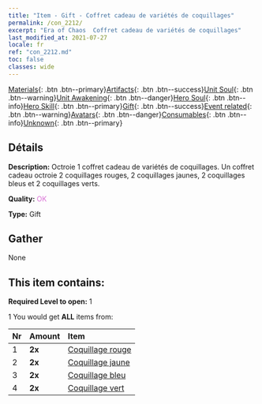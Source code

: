 ```yaml
---
title: "Item - Gift - Coffret cadeau de variétés de coquillages"
permalink: /con_2212/
excerpt: "Era of Chaos  Coffret cadeau de variétés de coquillages"
last_modified_at: 2021-07-27
locale: fr
ref: "con_2212.md"
toc: false
classes: wide
---
```

 [Materials](/ItemsFR/){: .btn .btn--primary}[Artifacts](/ItemsFR/Artifacts/){: .btn .btn--success}[Unit Soul](/ItemsFR/UnitSoul/){: .btn .btn--warning}[Unit Awakening](/ItemsFR/UnitAwakening/){: .btn .btn--danger}[Hero Soul](/ItemsFR/HeroSoul/){: .btn .btn--info}[Hero Skill](/ItemsFR/HeroSkill/){: .btn .btn--primary}[Gift](/ItemsFR/Gift/){: .btn .btn--success}[Event related](/ItemsFR/Events/){: .btn .btn--warning}[Avatars](/ItemsFR/Avatars/){: .btn .btn--danger}[Consumables](/ItemsFR/Consumables/){: .btn .btn--info}[Unknown](/ItemsFR/Unknown/){: .btn .btn--primary}

## Détails
 **Description:** Octroie 1 coffret cadeau de variétés de coquillages. Un coffret cadeau octroie 2 coquillages rouges, 2 coquillages jaunes, 2 coquillages bleus et 2 coquillages verts.

 **Quality:** <span style="color: #DA70D6">OK</span>

 **Type:** Gift

## Gather

  None

## This item contains:

 **Required Level to open:** 1

 1 You would get **ALL** items  from:

  | Nr | Amount |     Item    |
  |:---|:-------|:------------|
  | 1 |  **2x** | [Coquillage rouge](/fr/Items/con_2214/) |  | 
  | 2 |  **2x** | [Coquillage jaune](/fr/Items/con_2215/) |  | 
  | 3 |  **2x** | [Coquillage bleu](/fr/Items/con_2216/) |  | 
  | 4 |  **2x** | [Coquillage vert](/fr/Items/con_2217/) |  | 
